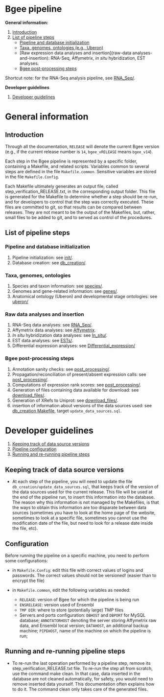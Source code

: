 # Bgee pipeline

**General information:**

1. [Introduction](#introduction)
2. [List of pipeline steps](#list-of-pipeline-steps)
   * [Pipeline and database initialization](#pipeline-and-database-initialization)
   * [Taxa, genomes, ontologies (e.g., Uberon)](#taxa-genomes-ontologies)
   * [Raw expression data analyses and insertion](raw-data analyses-and-insertion): RNA-Seq, Affymetrix, *in situ* hybridization, EST analyses.
   * [Bgee post-processing steps](#bgee-post-processing-steps)

Shortcut note: for the RNA-Seq analysis pipeline, see [RNA_Seq/](RNA_Seq/).


**Developer guidelines**

1. [Developer guidelines](#developer-guidelines)

# General information

## Introduction

Through all the documentation, `RELEASE` will denote the current Bgee version
(e.g., if the current release number is `14`, `bgee_vRELEASE` means `bgee_v14`).

Each step in the Bgee pipeline is represented by a specific folder,
containing a Makefile, and related scripts. Variables common
to several steps are defined in the file `Makefile.common`.
Sensitive variables are stored in the file `Makefile.Config`.

Each Makefile ultimately generates an output file, called step_verification_RELEASE.txt, in the corresponding output folder.
This file is generated for the Makefile to determine whether a step should be re-run, and for developers to control that the step was correctly executed.
These files are committed to git, so that results can be compared between releases.
They are not meant to be the output of the Makefiles, but, rather, small files to be added to git, and to served as control of the procedures.


## List of pipeline steps

### Pipeline and database initialization

1. Pipeline initialization: see [init/](init/).
2. Database creation: see [db_creation/](db_creation/).

### Taxa, genomes, ontologies

1. Species and taxon information: see [species/](species/).
2. Genomes and gene-related information: see [genes/](genes/).
3. Anatomical ontology (Uberon) and developmental stage ontologies: see [uberon/](uberon/)

### Raw data analyses and insertion

1. RNA-Seq data analyses: see [RNA_Seq/](RNA_Seq/).
2. Affymetrix data analyses: see [Affymetrix](Affymetrix/).
3. *In situ* hybridization data analyses: see [In_situ/](In_situ/).
4. EST data analyses: see [ESTs/](ESTs/).
5. Differential expression analyses: see [Differential_expression/](Differential_expression/)

### Bgee post-processing steps

1. Annotation sanity checks: see [post_processing/](post_processing/).
2. Propagation/reconciliation of present/absent expression calls: see [post_processing/](post_processing/).
3. Computations of expression rank scores: see [post_processing/](post_processing/).
4. Generation of files containing data available for download: see [download_files/](download_files/).
5. Generation of XRefs to Uniprot: see [download_files/](download_files/).
6. insertion of information about versions of the data sources used: see [db_creation Makefile](db_creation/Makefile), target `update_data_sources.sql`.

# Developer guidelines

1. [Keeping track of data source versions](#keeping-track-of-data-source-versions)
2. [Pipeline configuration](#configuration)
3. [Running and re-running pipeline steps](#running-and-re-running-pipeline-steps)

## Keeping track of data source versions

* At each step of the pipeline, you will need to update the file `db_creation/update_data_sources.sql`, that keeps track of the version of the data sources used for the current release.
  This file will be used at the end of the pipeline run, to insert this information into the database.
  The reason why this information is not managed by the Makefiles, is that the ways to obtain this information are too disparate between data sources
  (sometimes you have to look at the home page of the website, sometimes to look at a specific file, sometimes you cannot use the modification date of the file, but need to look for a release date inside the file, etc).

## Configuration

Before running the pipeline on a specific machine, you need to perform some configurations:

* in `Makefile.Config`: edit this file with correct values of logins and passwords. The correct values
should not be versioned! (easier than to encrypt the file)

* in `Makefile.common`, edit the following variables as needed:
  * `RELEASE`: version of Bgee for which the pipeline is being run
  * `ENSRELEASE`: version used of Ensembl
  * `TMP DIR`: where to store (potentially large) TMP files
  * Servers and ports configuration: `DBHOST` and `DBPORT` for MySQL database; `ANNOTATORHOST`
  denoting the server storing Affymetrix raw data, and Ensembl local version; `DATAHOST`,
  an additional backup machine; `PIPEHOST`, name of the machine on which the pipeline
  is run;
  
## Running and re-running pipeline steps

* To re-run the last operation performed by a pipeline step, remove its step_verification_RELEASE.txt file.
  To re-run the step all from scratch, use the command make clean.
  In that case, data inserted in the database are not cleaned automatically, for safety, you would need to remove inserted data yourself.
  This documentation often explains how to do it.
  The command clean only takes care of the generated files.


